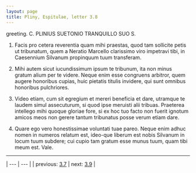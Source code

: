 ```yaml
---
layout: page
title: Pliny, Espitulae, letter 3.8
---
```


greeting. C. PLINIUS SUETONIO TRANQUILLO SUO S.



1. Facis pro cetera reverentia quam mihi praestas, quod tam sollicite petis ut tribunatum, quem a Neratio Marcello clarissimo viro impetravi tibi, in Caesennium Silvanum propinquum tuum transferam.



2. Mihi autem sicut iucundissimum ipsum te tribunum, ita non minus gratum alium per te videre. Neque enim esse congruens arbitror, quem augere honoribus cupias, huic pietatis titulis invidere, qui sunt omnibus honoribus pulchriores.



3. Video etiam, cum sit egregium et mereri beneficia et dare, utramque te laudem simul assecuturum, si quod ipse meruisti alii tribuas. Praeterea intellego mihi quoque gloriae fore, si ex hoc tuo facto non fuerit ignotum amicos meos non gerere tantum tribunatus posse verum etiam dare.



4. Quare ego vero honestissimae voluntati tuae pareo. Neque enim adhuc nomen in numeros relatum est, ideo-que liberum est nobis Silvanum in locum tuum subdere; cui cupio tam gratum esse munus tuum, quam tibi meum est. Vale.



---

| --- | --- |
| previous: [3.7](../3.7/) | next: [3.9](../3.9/) |